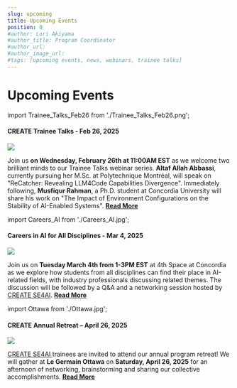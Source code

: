 ```yaml
---
slug: upcoming
title: Upcoming Events
position: 0
#author: Lori Akiyama
#author_title: Program Coordinator 
#author_url: 
#author_image_url: 
#tags: [upcoming events, news, webinars, trainee talks]
---
```

# Upcoming Events 


import Trainee_Talks_Feb26 from './Trainee_Talks_Feb26.png';

<div class="container2">
<h4> CREATE Trainee Talks - Feb 26, 2025 </h4>
<div class="events " style={{ 
    '@media screen and (max-width: 966px)': {
        maxHeight: '100%',
        flexWrap: 'wrap',
        maxWidth: '350px'
    }
}}>
<div class="manuel_cosentino_n_CMLApjfI_unsplash1" >
<img src={Trainee_Talks_Feb26}   />
</div>
<div class="text"> 
 
Join us <strong>on Wednesday, February 26th at 11:00AM EST</strong> as we welcome two brilliant minds to our Trainee Talks webinar series. <strong>Altaf Allah Abbassi</strong>, currently pursuing her M.Sc. at Polytechnique Montréal, will speak on "ReCatcher: Revealing LLM4Code Capabilities Divergence". Immediately following, <strong>Musfiqur Rahman</strong>, a Ph.D. student at Concordia University will share his work on "The Impact of Environment Configurations on the Stability of AI-Enabled Systems".
<a href="/blog/2022/09/21/upcoming/event/CREATE_Trainee_Talks _Wed_Feb26th_2025"> <strong>Read More</strong></a>
</div>
</div> 
 </div>


import Careers_AI from './Careers_AI.jpg';

<div class="container2">
<h4> Careers in AI for All Disciplines - Mar 4, 2025 </h4>
<div class="events " style={{ 
    '@media screen and (max-width: 966px)': {
        maxHeight: '100%',
        flexWrap: 'wrap',
        maxWidth: '350px'
    }
}}>
<div class="manuel_cosentino_n_CMLApjfI_unsplash1" >
<img src={Careers_AI}   />
</div>
<div class="text"> 
 
Join us on <strong>Tuesday March 4th from 1-3PM EST</strong> at 4th Space at Concordia as we explore how students from all disciplines can find their place in AI-related fields, with industry professionals discussing related themes.  The discussion will be followed by a Q&A and a networking session hosted by <a href="https://se4ai.org/">CREATE SE4AI</a>. 
<a href="/blog/2022/09/21/upcoming/event/Careers_in_AI_for_All_Disciplines_Mar4_2025"> <strong>Read More</strong></a>
</div>
</div> 
 </div>


   
import Ottawa from './Ottawa.jpg';

<div class="container2">
<h4> CREATE Annual Retreat – April 26, 2025</h4>
<div class="events " style={{ 
    '@media screen and (max-width: 966px)': {
        maxHeight: '100%',
        flexWrap: 'wrap',
        maxWidth: '350px'
    }
}}>
<div class="manuel_cosentino_n_CMLApjfI_unsplash1" >
<img src={Ottawa}   />
</div>
<div class="text"> 
 
<a href="https://se4ai.org/">CREATE SE4AI </a> trainees are invited to attend our annual program retreat!  We will gather at <strong>Le Germain Ottawa</strong> on <strong>Saturday, April 26, 2025</strong> for an afternoon of networking, brainstorming and sharing our collective accomplishments.
<a href="/blog/2022/09/21/upcoming/event/CREATE_Annual_Retreat_April26"> <strong>Read More</strong></a>
</div>
</div> 
 </div>
 



